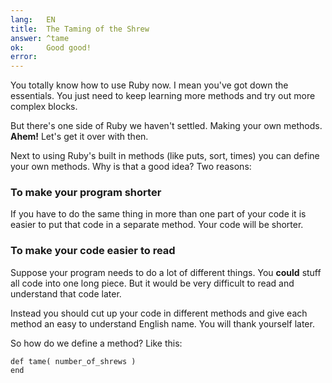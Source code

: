 ```yaml
---
lang:   EN
title:  The Taming of the Shrew
answer: ^tame
ok:     Good good!
error:
---
```


You totally know how to use Ruby now. I mean you've got down the essentials.
You just need to keep learning more methods and try out more complex blocks.

But there's one side of Ruby we haven't settled. Making your own methods.
__Ahem!__ Let's get it over with then.

Next to using Ruby's built in methods (like puts, sort, times) you can define
your own methods. Why is that a good idea? Two reasons:

### To make your program shorter
If you have to do the same thing in more than one part of your code it is easier
to put that code in a separate method. Your code will be shorter.

### To make your code easier to read
Suppose your program needs to do a lot of different things.
You __could__ stuff all code into one long piece. But it would be very difficult to
read and understand that code later.

Instead you should cut up your code in different methods and give each method an easy to
understand English name. You will thank yourself later.

So how do we define a method? Like this:

    def tame( number_of_shrews )
    end
